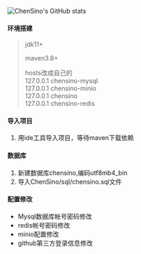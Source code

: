 ![ChenSino's GitHub stats](https://github-readme-stats.vercel.app/api?username=ChenSino&show_icons=true&theme=radical)


#### 环境搭建

> jdk11+
> 
> maven3.8+
> 
> hosts改成自己的  
> 127.0.0.1 chensino-mysql  
> 127.0.0.1 chensino-minio  
> 127.0.0.1 chensino  
> 127.0.0.1 chensino-redis

#### 导入项目

1. 用ide工具导入项目，等待maven下载依赖


#### 数据库

1. 新建数据库chensino,编码utf8mb4_bin
2. 导入ChenSino/sql/chensino.sql文件

#### 配置修改

- Mysql数据库帐号密码修改
- redis帐号密码修改
- minio配置修改
- github第三方登录信息修改